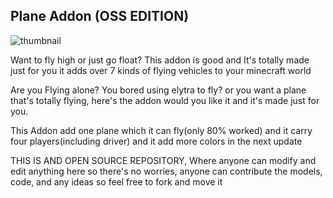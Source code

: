 ## Plane Addon (OSS EDITION)
![thumbnail](https://media.forgecdn.net/attachments/1168/562/2024-2-14-01-1k-jpg.jpg)

Want to fly high or just go float? This addon is good and It's totally made just for you it adds over 7 kinds of flying vehicles to your minecraft world 

Are you Flying alone? You bored using elytra to fly? or you want a plane that's totally flying, here's the addon would you like it and it's made just for you.

This Addon add one plane which it can fly(only 80% worked) and it carry four players(including driver) and it add more colors in the next update

THIS IS AND OPEN SOURCE REPOSITORY, Where anyone can modify and edit anything here so there's no worries, anyone can contribute the models, code, and any ideas so feel free to fork and move it 
